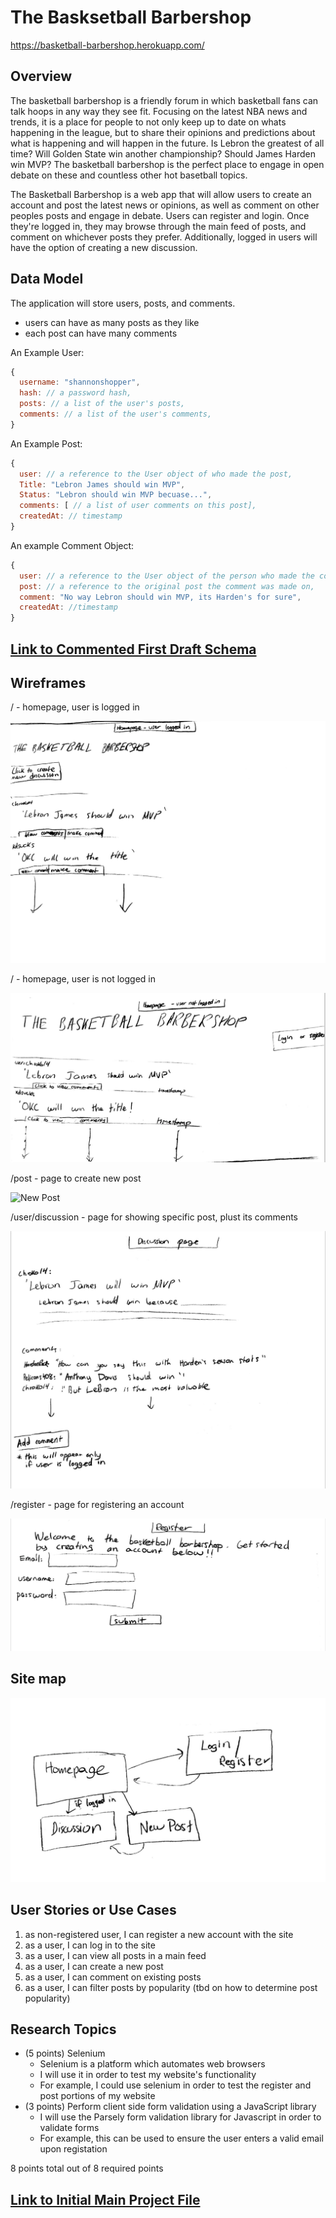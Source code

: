 
# The Basksetball Barbershop
https://basketball-barbershop.herokuapp.com/

## Overview

The basketball barbershop is a friendly forum in which basketball fans can talk hoops in any way they see fit. Focusing on the latest NBA news and trends, it is a place for people to not only keep up to date on whats happening in the league, but to share their opinions and predictions about what is happening and will happen in the future. Is Lebron the greatest of all time? Will Golden State win another championship? Should James Harden win MVP? The basketball barbershop is the perfect place to engage in open debate on these and countless other hot basetball topics. 

The Basketball Barbershop is a web app that will allow users to create an account and post the latest news or opinions, as well as comment on other peoples posts and engage in debate. Users can register and login. Once they're logged in, they may browse through the main feed of posts, and comment on whichever posts they prefer. Additionally, logged in users will have the option of creating a new discussion. 


## Data Model

The application will store users, posts, and comments.

* users can have as many posts as they like
* each post can have many comments


An Example User:

```javascript
{
  username: "shannonshopper",
  hash: // a password hash,
  posts: // a list of the user's posts,
  comments: // a list of the user's comments,
}
```

An Example Post:

```javascript
{
  user: // a reference to the User object of who made the post,
  Title: "Lebron James should win MVP",
  Status: "Lebron should win MVP becuase...",
  comments: [ // a list of user comments on this post],
  createdAt: // timestamp
}
```

An example Comment Object:

```javascript
{
  user: // a reference to the User object of the person who made the comment,
  post: // a reference to the original post the comment was made on,
  comment: "No way Lebron should win MVP, its Harden's for sure", 
  createdAt: //timestamp
}
```


## [Link to Commented First Draft Schema](db.js) 


## Wireframes

/ - homepage, user is logged in 

![Homepage](documentation/home-loggedin.png)

/ - homepage, user is not logged in 

![HomePage](documentation/home-not-loggedin.png)

/post - page to create new post 

![New Post](docuemntation/new-post.png)

/user/discussion - page for showing specific post, plust its comments

![discussion](documentation/discussion.png)

/register - page for registering an account

![register](documentation/register.png)

## Site map

![Site Map](documentation/site-map.png)


## User Stories or Use Cases

1. as non-registered user, I can register a new account with the site
2. as a user, I can log in to the site
3. as a user, I can view all posts in a main feed
4. as a user, I can create a new post
5. as a user, I can comment on existing posts
6. as a user, I can filter posts by popularity (tbd on how to determine post popularity)

## Research Topics

* (5 points) Selenium
    * Selenium is a platform which automates web browsers
    * I will use it in order to test my website's functionality 
    * For example, I could use selenium in order to test the register and post portions of my website 
* (3 points) Perform client side form validation using a JavaScript library
    * I will use the Parsely form validation library for Javascript in order to validate forms 
    * For example, this can be used to ensure the user enters a valid email upon registation

8 points total out of 8 required points 


## [Link to Initial Main Project File](app.js) 
